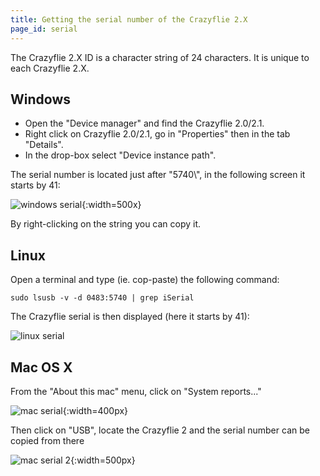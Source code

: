 ```yaml
---
title: Getting the serial number of the Crazyflie 2.X
page_id: serial
---
```


The Crazyflie 2.X ID is a character string of 24 characters. It is
unique to each Crazyflie 2.X.

Windows
-------

-   Open the \"Device manager\" and find the Crazyflie 2.0/2.1.
-   Right click on Crazyflie 2.0/2.1, go in \"Properties\" then in the
    tab \"Details\".
-   In the drop-box select \"Device instance path\".

The serial number is located just after \"5740\\\", in the following
screen it starts by 41:

![windows serial](/docs/images/windows_serial.png){:width=500x}

By right-clicking on the string you can copy it.

Linux
-----

Open a terminal and type (ie. cop-paste) the following command:

    sudo lsusb -v -d 0483:5740 | grep iSerial

The Crazyflie serial is then displayed (here it starts by 41):

![linux serial](/docs/images/linux_serial.png)

Mac OS X
--------

From the \"About this mac\" menu, click on \"System reports\...\"

![mac serial](/docs/images/mac_serial_about.png){:width=400px}

Then click on \"USB\", locate the Crazyflie 2 and the serial number can
be copied from there

![mac serial 2](/docs/images/mac_serial.png){:width=500px}

